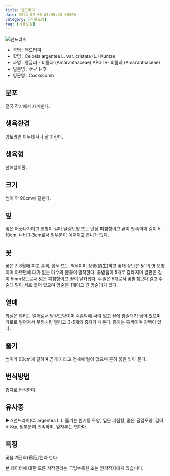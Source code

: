 ```yaml
---
title: 맨드라미
date: 2024-02-06 01:55:40 +0800
category: [식물도감]
tag: [식물도감]
---
```




![맨드라미](/fileUpload/plants/basic/Amaranthaceae/Celosia/13280/1_th2.JPG)
- 국명 : 맨드라미
- 학명 : Celosia argentea L. var. cristata (L.) Kuntze
- 과명 : 앵글러 - 비름과 (Amaranthaceae) APG Ⅳ- 비름과 (Amaranthaceae)
- 일본명 : ケイトウ
- 영문명 : Cockscomb


## 분포
전국 각지에서 재배한다.
## 생육환경
양토라면 아무데서나 잘 자란다.
## 생육형
한해살이풀.
## 크기
높이 약 90cm에 달한다.
## 잎
잎은 어긋나기하고 엽병이 길며 달걀모양 또는 난상 피침형이고 끝이 뾰족하며 길이 5-10cm, 나비 1-3cm로서 밑부분이 예저이고 톱니가 없다.
## 꽃
꽃은 7-8월에 피고 홍색, 황색 또는 백색이며 정생(頂生)하고 꽃대 상단은 닭의 볏 모양이며 아랫면에 대가 없는 다수의 잔꽃이 밀착한다. 꽃받침이 5개로 갈라지며 열편은 길이 5mm정도로서 넓은 피침형이고 끝이 날카롭다. 수술은 5개로서 꽃받침보다 길고 수술대 밑이 서로 붙어 있으며 암술은 1개이고 긴 암술대가 있다.
## 열매
과실은 열리는 열매로서 달걀모양이며 숙존악에 싸여 있고 끝에 암술대가 남아 있으며 가로로 벌어져서 뚜껑처럼 열리고 3-5개의 종자가 나온다. 종자는 흑색이며 광택이 있다.
## 줄기
높이가 90cm에 달하며 곧게 자라고 전체에 털이 없으며 흔히 붉은 빛이 돈다.
## 번식방법
종자로 번식한다.
## 유사종
▶개맨드라미(C. argentea L.): 줄기는 원기둥 모양, 잎은 피침형, 좁은 달걀모양, 길이 5-8㎝, 밑부분이 뾰족하며, 잎자루는 연하다.
## 특징
꽃을 계관화(鷄冠花)라 한다.






본 데이터에 대한 모든 저작권리는 국립수목원 또는 원저작자에게 있습니다.
